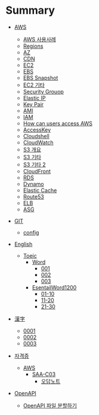 # Summary

- [AWS]()
    - [AWS 사용사례](./AWS/WhatAWSCanDO.md)
    - [Regions](./AWS/region.md)
    - [AZ](./AWS/AZ.md)
    - [CDN](./AWS/CDN.md)
    - [EC2](./AWS/ec2.md)
    - [EBS](./AWS/EBS.md)
    - [EBS Snapshot](./AWS/EBS_SNAPSHOT.md)
    - [EC2 기타](./AWS/ec2_etc.md)
    - [Security Grouop](./AWS/Security_Group.md)
    - [Elastic IP](./AWS/Elastic_IP.md)
    - [Key Pair](./AWS/Key_Pair.md)
    - [AMI](./AWS/AMI.md)
    - [IAM](./AWS/IAM.md)
    - [How can users access AWS ](./AWS/HowUserCanAccess.md)
    - [AccessKey](./AWS/AccessKey.md)
    - [Cloudshell](./AWS/CloudShell.md)
    - [CloudWatch](./AWS/CloudWatch.md)
    - [S3 개요](./AWS/S3.md)
    - [S3 기타](./AWS/S3_02.md)
    - [S3 기타 2](./AWS/S3_03.md)
    - [CloudFront](./AWS/CloudFront.md)
    - [RDS](./AWS/RDS.md)
    - [Dynamo](./AWS/Dynamo.md)
    - [Elastic Cache](./AWS/ElasticCache.md)
    - [Route53](./AWS/Route53.md)
    - [ELB](./AWS/ELB.md)
    - [ASG](./AWS/ASG.md)

- [GIT]()
    - [config](./GIT/config/config.md)

- [English]()
    - [Toeic]()
        - [Word]()
            - [001](./English/Toeic/word001.md)
            - [002](./English/Toeic/word002.md)
            - [003](./English/Toeic/word003.md)
        - [EsentailWord1200]()
            - [01-10](./English/Toeic/EsentailWord1200/001.md)
            - [11-20](./English/Toeic/EsentailWord1200/002.md)
            - [21-30](./English/Toeic/EsentailWord1200/003.md)

- [漢字]()
    - [0001](./Kanji/0001.md)
    - [0002](./Kanji/0002.md)
    - [0003](./Kanji/0003.md)

- [자격증]()
    - [AWS]()
        - [SAA-C03]()
            - [오답노트](./AWS/Certificate/SAA-C03/review_note.md)

- [OpenAPI]()
    - [OpenAPI 파일 분할하기](./OpenAPI/OepnAPI_sperated_project.md)
